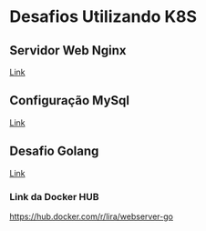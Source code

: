 # Desafios Utilizando K8S

## Servidor Web Nginx

[Link](/servidor-web-ngnix)

## Configuração MySql

[Link](/configuracao_mysql)

## Desafio Golang

[Link](/desafio-go)

### Link da Docker HUB

<https://hub.docker.com/r/lira/webserver-go>

